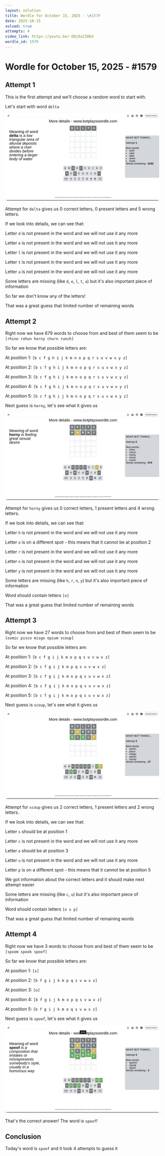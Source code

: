 ```yaml
---
layout: solution
title: Wordle for October 15, 2025 - \#1579
date: 2025-10-15
solved: true
attempts: 4
video_link: https://youtu.be/-DDj6uCIHEU
wordle_id: 1579
---
```


# Wordle for October 15, 2025 - \#1579

## Attempt 1

This is the first attempt and we'll choose a random word to start with.

Let's start with word `delta`

![Attempt 1](2025-10-15/attempt-1.png)

Attempt for `delta` gives us 0 correct letters, 0 present letters and 5 wrong letters.

If we look into details, we can see that:

Letter `d` is not present in the word and we will not use it any more

Letter `e` is not present in the word and we will not use it any more

Letter `l` is not present in the word and we will not use it any more

Letter `t` is not present in the word and we will not use it any more

Letter `a` is not present in the word and we will not use it any more

Some letters are missing (like `d`, `e`, `l`, `t`, `a`) but it's also important piece of information

So far we don't know any of the letters!

That was a great guess that limited number of remaining words



## Attempt 2

Right now we have 679 words to choose from and best of them seem to be `[rhino rohun horny churn runch]`

So far we know that possible letters are:

At position 1: `[b c f g h i j k m n o p q r s u v w x y z]`

At position 2: `[b c f g h i j k m n o p q r s u v w x y z]`

At position 3: `[b c f g h i j k m n o p q r s u v w x y z]`

At position 4: `[b c f g h i j k m n o p q r s u v w x y z]`

At position 5: `[b c f g h i j k m n o p q r s u v w x y z]`

Next guess is `horny`, let's see what it gives us

![Attempt 2](2025-10-15/attempt-2.png)

Attempt for `horny` gives us 0 correct letters, 1 present letters and 4 wrong letters.

If we look into details, we can see that:

Letter `h` is not present in the word and we will not use it any more

Letter `o` is on a different spot - this means that it cannot be at position 2

Letter `r` is not present in the word and we will not use it any more

Letter `n` is not present in the word and we will not use it any more

Letter `y` is not present in the word and we will not use it any more

Some letters are missing (like `h`, `r`, `n`, `y`) but it's also important piece of information

Word should contain letters `[o]`

That was a great guess that limited number of remaining words



## Attempt 3

Right now we have 27 words to choose from and best of them seem to be `[osmic pisco misgo opium scoup]`

So far we know that possible letters are:

At position 1: `[b c f g i j k m o p q s u v w x z]`

At position 2: `[b c f g i j k m p q s u v w x z]`

At position 3: `[b c f g i j k m o p q s u v w x z]`

At position 4: `[b c f g i j k m o p q s u v w x z]`

At position 5: `[b c f g i j k m o p q s u v w x z]`

Next guess is `scoup`, let's see what it gives us

![Attempt 3](2025-10-15/attempt-3.png)

Attempt for `scoup` gives us 2 correct letters, 1 present letters and 2 wrong letters.

If we look into details, we can see that:

Letter `s` should be at position 1

Letter `c` is not present in the word and we will not use it any more

Letter `o` should be at position 3

Letter `u` is not present in the word and we will not use it any more

Letter `p` is on a different spot - this means that it cannot be at position 5

We got information about the correct letters and it should make next attempt easier

Some letters are missing (like `c`, `u`) but it's also important piece of information

Word should contain letters `[o s p]`

That was a great guess that limited number of remaining words



## Attempt 4

Right now we have 3 words to choose from and best of them seem to be `[spoom spook spoof]`

So far we know that possible letters are:

At position 1: `[s]`

At position 2: `[b f g i j k m p q s v w x z]`

At position 3: `[o]`

At position 4: `[b f g i j k m o p q s v w x z]`

At position 5: `[b f g i j k m o q s v w x z]`

Next guess is `spoof`, let's see what it gives us

![Attempt 4](2025-10-15/attempt-4.png)

That's the correct answer! The word is `spoof`!

## Conclusion

Today's word is `spoof` and it took 4 attempts to guess it

